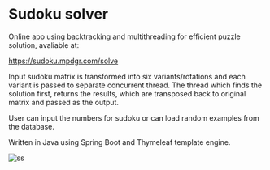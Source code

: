 # Sudoku solver
Online app using backtracking and multithreading for efficient puzzle solution, avaliable at:

https://sudoku.mpdgr.com/solve

Input sudoku matrix is transformed into six variants/rotations and each variant is passed to separate concurrent thread. The thread which finds the solution first, returns the results, which are transposed back to original matrix and passed as the output.

User can input the numbers for sudoku or can load random examples from the database.

Written in Java using Spring Boot and Thymeleaf template engine.


![ss](https://user-images.githubusercontent.com/95987591/192069693-c09b851b-6350-4053-9037-0d3f7bb28afd.JPG)
